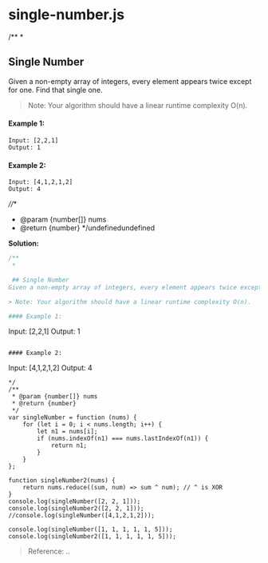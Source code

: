 
# single-number.js

/**
 * 

 ## Single Number
Given a non-empty array of integers, every element appears twice except for one. Find that single one.

> Note: Your algorithm should have a linear runtime complexity O(n). 

#### Example 1:

```
Input: [2,2,1]
Output: 1
```

#### Example 2:

```
Input: [4,1,2,1,2]
Output: 4
```
*//**
 * @param {number[]} nums
 * @return {number}
 */undefinedundefined

**Solution:**

<!-- js-console -->
```javascript
/**
 * 

 ## Single Number
Given a non-empty array of integers, every element appears twice except for one. Find that single one.

> Note: Your algorithm should have a linear runtime complexity O(n). 

#### Example 1:

```
Input: [2,2,1]
Output: 1
```

#### Example 2:

```
Input: [4,1,2,1,2]
Output: 4
```
*/
/**
 * @param {number[]} nums
 * @return {number}
 */
var singleNumber = function (nums) {
    for (let i = 0; i < nums.length; i++) {
        let n1 = nums[i];
        if (nums.indexOf(n1) === nums.lastIndexOf(n1)) {
            return n1;
        }
    }
};

function singleNumber2(nums) {
    return nums.reduce((sum, num) => sum ^ num); // ^ is XOR
}
console.log(singleNumber([2, 2, 1]));
console.log(singleNumber2([2, 2, 1]));
//console.log(singleNumber([4,1,2,1,2]));

console.log(singleNumber([1, 1, 1, 1, 1, 5]));
console.log(singleNumber2([1, 1, 1, 1, 1, 5]));
```

> Reference: ..

